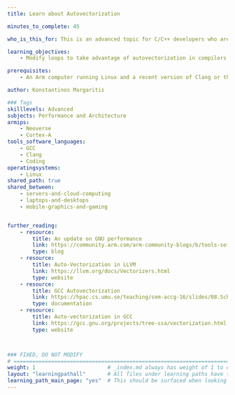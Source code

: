 ```yaml
---
title: Learn about Autovectorization

minutes_to_complete: 45

who_is_this_for: This is an advanced topic for C/C++ developers who are interested in taking advantage of autovectorization in compilers.

learning_objectives: 
    - Modify loops to take advantage of autovectorization in compilers

prerequisites:
    - An Arm computer running Linux and a recent version of Clang or the GNU compiler (gcc) installed.

author: Konstantinos Margaritis

### Tags
skilllevels: Advanced
subjects: Performance and Architecture
armips:
    - Neoverse
    - Cortex-A
tools_software_languages:
    - GCC
    - Clang
    - Coding
operatingsystems:
    - Linux
shared_path: true
shared_between:
    - servers-and-cloud-computing
    - laptops-and-desktops
    - mobile-graphics-and-gaming


further_reading:
    - resource:
        title: An update on GNU performance
        link: https://community.arm.com/arm-community-blogs/b/tools-software-ides-blog/posts/update-on-gnu-performance
        type: blog
    - resource:
        title: Auto-Vectorization in LLVM
        link: https://llvm.org/docs/Vectorizers.html
        type: website
    - resource:
        title: GCC Autovectorization
        link: https://hpac.cs.umu.se/teaching/sem-accg-16/slides/08.Schmitz-GGC_Autovec.pdf
        type: documentation
    - resource:
        title: Auto-vectorization in GCC
        link: https://gcc.gnu.org/projects/tree-ssa/vectorization.html
        type: website



### FIXED, DO NOT MODIFY
# ================================================================================
weight: 1                       # _index.md always has weight of 1 to order correctly
layout: "learningpathall"       # All files under learning paths have this same wrapper
learning_path_main_page: "yes"  # This should be surfaced when looking for related content. Only set for _index.md of learning path content.
---
```

